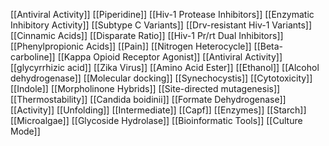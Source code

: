 [[Antiviral Activity]]
[[Piperidine]]
[[Hiv-1 Protease Inhibitors]]
[[Enzymatic Inhibitory Activity]]
[[Subtype C Variants]]
[[Drv-resistant Hiv-1 Variants]]
[[Cinnamic Acids]]
[[Disparate Ratio]]
[[Hiv-1 Pr/rt Dual Inhibitors]]
[[Phenylpropionic Acids]]
[[Pain]]
[[Nitrogen Heterocycle]]
[[Beta-carboline]]
[[Kappa Opioid Receptor Agonist]]
[[Antiviral Activity]]
[[glycyrrhizic acid]]
[[Zika Virus]]
[[Amino Acid Ester]]
[[Ethanol]]
[[Alcohol dehydrogenase]]
[[Molecular docking]]
[[Synechocystis]]
[[Cytotoxicity]]
[[Indole]]
[[Morpholinone Hybrids]]
[[Site-directed mutagenesis]]
[[Thermostability]]
[[Candida boidinii]]
[[Formate Dehydrogenase]]
[[Activity]]
[[Unfolding]]
[[Intermediate]]
[[Capf]]
[[Enzymes]]
[[Starch]]
[[Microalgae]]
[[Glycoside Hydrolase]]
[[Bioinformatic Tools]]
[[Culture Mode]]
